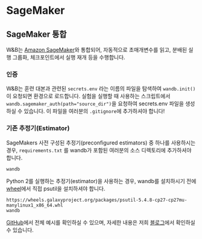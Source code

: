 # SageMaker

## **SageMaker 통합**

 W&B는 [Amazon SageMaker](https://aws.amazon.com/sagemaker/)와 통합되어, 자동적으로 초매개변수를 읽고, 분배된 실행 그룹화, 체크포인트에서 실행 재개 등을 수행합니다.

###  **인증**

 W&B는 훈련 대본과 관련된 `secrets.env` 라는 이름의 파일을 탐색하여 `wandb.init()`이 요청되면 환경으로 로드합니다. 실험을 실행할 때 사용하는 스크립트에서 `wandb.sagemaker_auth(path="source_dir")`을 요청하여 secrets.env 파일을 생성하실 수 있습니다. 이 파일을 여러분의 `.gitignore`에 추가하셔야 합니다!  


### **기존 추정기\(Estimator\)**

 SageMakers 사전 구성된 추정기\(preconfigured estimators\) 중 하나를 사용하시는 경우, `requirements.txt` 를 wandb가 포함된 여러분의 소스 디렉토리에 추가하셔야 합니다.

```text
wandb
```

 Python 2를 실행하는 추정기\(estimator\)을 사용하는 경우, wandb를 설치하시기 전에 [wheel](https://pythonwheels.com/)에서 직접 psutil을 설치하셔야 합니다.

```text
https://wheels.galaxyproject.org/packages/psutil-5.4.8-cp27-cp27mu-manylinux1_x86_64.whl
wandb
```

 [GitHub](https://github.com/wandb/examples/tree/master/examples/pytorch/pytorch-cifar10-sagemaker)에서 전체 예시를 확인하실 수 있으며, 자세한 내용은 저희 [블로그](https://www.wandb.com/blog/running-sweeps-with-sagemaker)에서 확인하실 수 있습니다.

